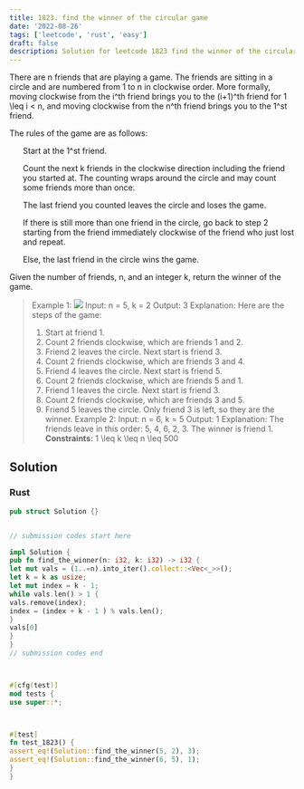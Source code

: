 ```yaml
---
title: 1823. find the winner of the circular game
date: '2022-08-26'
tags: ['leetcode', 'rust', 'easy']
draft: false
description: Solution for leetcode 1823 find the winner of the circular game
---
```




There are n friends that are playing a game. The friends are sitting in a circle and are numbered from 1 to n in clockwise order. More formally, moving clockwise from the i^th friend brings you to the (i+1)^th friend for 1 <TeX>\leq</TeX> i < n, and moving clockwise from the n^th friend brings you to the 1^st friend.



The rules of the game are as follows:



<ol>

Start at the 1^st friend.

Count the next k friends in the clockwise direction including the friend you started at. The counting wraps around the circle and may count some friends more than once.

The last friend you counted leaves the circle and loses the game.

If there is still more than one friend in the circle, go back to step 2 starting from the friend immediately clockwise of the friend who just lost and repeat.

Else, the last friend in the circle wins the game.

</ol>



Given the number of friends, n, and an integer k, return the winner of the game.





>   Example 1:
>   ![](https://assets.leetcode.com/uploads/2021/03/25/ic234-q2-ex11.png)
>   Input: n <TeX>=</TeX> 5, k <TeX>=</TeX> 2
>   Output: 3
>   Explanation: Here are the steps of the game:
>   1) Start at friend 1.
>   2) Count 2 friends clockwise, which are friends 1 and 2.
>   3) Friend 2 leaves the circle. Next start is friend 3.
>   4) Count 2 friends clockwise, which are friends 3 and 4.
>   5) Friend 4 leaves the circle. Next start is friend 5.
>   6) Count 2 friends clockwise, which are friends 5 and 1.
>   7) Friend 1 leaves the circle. Next start is friend 3.
>   8) Count 2 friends clockwise, which are friends 3 and 5.
>   9) Friend 5 leaves the circle. Only friend 3 is left, so they are the winner.
>   Example 2:
>   Input: n <TeX>=</TeX> 6, k <TeX>=</TeX> 5
>   Output: 1
>   Explanation: The friends leave in this order: 5, 4, 6, 2, 3. The winner is friend 1.
**Constraints:**
>   	1 <TeX>\leq</TeX> k <TeX>\leq</TeX> n <TeX>\leq</TeX> 500


## Solution


### Rust
```rust
pub struct Solution {}


// submission codes start here

impl Solution {
pub fn find_the_winner(n: i32, k: i32) -> i32 {
let mut vals = (1..=n).into_iter().collect::<Vec<_>>();
let k = k as usize;
let mut index = k - 1;
while vals.len() > 1 {
vals.remove(index);
index = (index + k - 1 ) % vals.len();
}
vals[0]
}
}
// submission codes end



#[cfg(test)]
mod tests {
use super::*;



#[test]
fn test_1823() {
assert_eq!(Solution::find_the_winner(5, 2), 3);
assert_eq!(Solution::find_the_winner(6, 5), 1);
}
}

```

